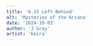```yaml
---
title: '6.15 Left Behind'
alt: 'Mysteries of the Arcana'
date: '2024-10-03'
author: 'J Gray'
artist: 'Keira'
---
```

